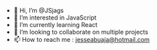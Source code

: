 - 👋 Hi, I’m @JSjags
- 👀 I’m interested in JavaScript
- 🌱 I’m currently learning React
- 💞️ I’m looking to collaborate on multiple projects
- 📫 How to reach me :
    jesseabuaja@hotmail.com

<!---
JSjags/JSjags is a ✨ special ✨ repository because its `README.md` (this file) appears on your GitHub profile.
You can click the Preview link to take a look at your changes.
--->

